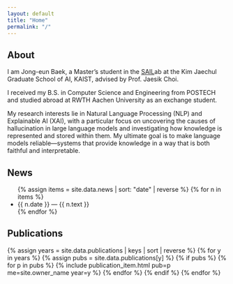 ```yaml
---
layout: default
title: "Home"
permalink: "/"
---
```


<section id="about">
  <h2>About</h2>
  <p>
    I am Jong-eun Baek, a Master’s student in the <a href="https://sailab.kaist.ac.kr/" target="_blank" rel="noopener noreferrer">SAIL</a>ab at the Kim Jaechul Graduate School of AI, KAIST, advised by Prof. Jaesik Choi.
  </p>
  <p>
    I received my B.S. in Computer Science and Engineering from POSTECH and studied abroad at RWTH Aachen University as an exchange student.
  </p>
  <p>
    My research interests lie in Natural Language Processing (NLP) and Explainable AI (XAI), with a particular focus on uncovering the causes of hallucination in large language models and investigating how knowledge is represented and stored within them. My ultimate goal is to make language models reliable—systems that provide knowledge in a way that is both faithful and interpretable.
  </p>
</section>

<section id="news">
  <h2>News</h2>
  <ul class="news">
    {% assign items = site.data.news | sort: "date" | reverse %}
    {% for n in items %}
      <li><span class="news-date">{{ n.date }}</span> — <span class="news-text">{{ n.text }}</span></li>
    {% endfor %}
  </ul>
</section>

<section id="publications">
  <h2>Publications</h2>
  {% assign years = site.data.publications | keys | sort | reverse %}
  {% for y in years %}
    {% assign pubs = site.data.publications[y] %}
    {% if pubs %}
      {% for p in pubs %}
        {% include publication_item.html pub=p me=site.owner_name year=y %}
      {% endfor %}
    {% endif %}
  {% endfor %}
</section>
